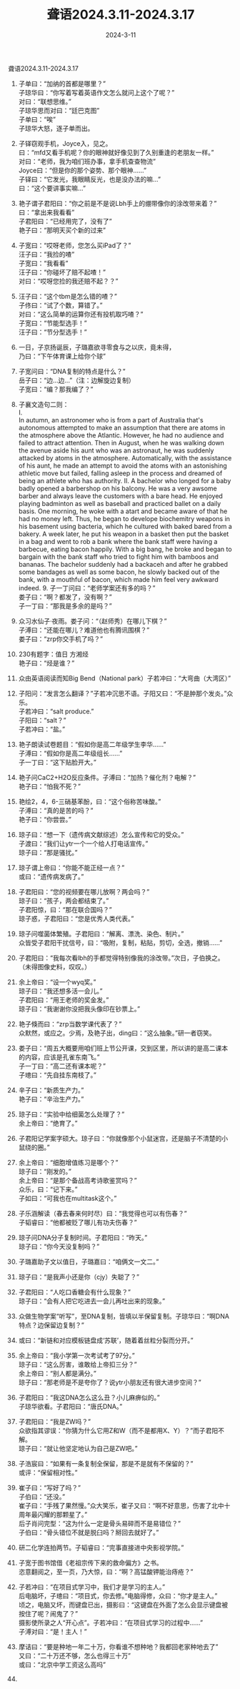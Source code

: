 ﻿---
title: 聋语2024.3.11-2024.3.17
date: 2024-3-11
---
聋语2024.3.11-2024.3.17  
  
1. 子单曰：“加纳的首都是哪里？”  
子琼华曰：“你写着写着英语作文怎么就问上这个了呢？”  
对曰：“联想思维。”  
子琼华思而对曰：“廷巴克图”  
子单曰：“唉”  
子琼华大怒，逐子单而出。  
2. 子铎窃观手机，Joyce入，见之。  
曰：“mfd又看手机呢？你的眼神就好像见到了久别重逢的老朋友一样。”  
对曰：“老师，我为咱们班办事，拿手机查查物流”  
Joyce曰：“但是你的那个姿势、那个眼神......”  
子铎曰：“它发光，我眼睛反光，也是没办法的嘛...”  
曰：“这个要讲事实嘛...”  
3. 艳子谓子君阳曰：“你之前是不是说Lbh手上的绷带像你的涂改带来着？”  
曰：“拿出来我看看”  
子君阳曰：“已经用完了，没有了”  
艳子曰：“那明天买个新的过来”  
4. 子宽曰：“哎呀老师，您怎么买iPad了？”  
汪子曰：“我捡的喳”  
子宽曰：“我看看”  
汪子曰：“你碰坏了赔不起喳！”  
对曰：“哎呀您捡的我还赔不起？？”  
5. 汪子曰：“这个tbm是怎么错的喳？”  
子佟曰：“试了个数，算错了。”  
对曰：“这么简单的运算你还有投机取巧喳？”  
子宽曰：“节能型选手！”  
汪子曰：“节分型选手！”  
6. 一日，子京扬诞辰，子璐嘉欲寻零食与之以庆，竟未得，  
乃曰：“下午体育课上给你个球”  
7. 子宽问曰：“DNA复制的特点是什么？”  
岳子曰：“边...边...”（注：边解旋边复制）  
子宽曰：“编？那我编了？”  
8. 子襄文造句二则：  
I.   
In autumn, an astronomer who is from a part of Australia that's autonomous attempted to make an assumption that there are atoms in the atmosphere above the Atlantic. However, he had no audience and failed to attract attention. Then in August, when he was walking down the avenue aside his aunt who was an astronaut, he was suddenly attacked by atoms in the atmosphere. Automatically, with the assistance of his aunt, he made an attempt to avoid the atoms with an astonishing athletic move but failed, falling asleep in the process and dreamed of being an athlete who has authority. II. A bachelor who longed for a baby badly opened a barbershop on his balcony. He was a very awsome barber and always leave the customers with a bare head. He enjoyed playing badminton as well as baseball and practiced ballet on a daily basis. One morning, he woke with a atart and became aware of that he had no money left. Thus, he began to develope biochemitry weapons in his basement using bacteria, which he cultured with baked bared from a bakery. A week later, he put his weapon in a basket then put the basket in a bag and went to rob a bank where the bank staff were having a barbecue, eating bacon happily. With a big bang, he broke and began to bargain with the bank staff who tried to fight him with bamboos and bananas. The bachelor suddenly had a backaceh and after he grabbed some bandages as well as some bacon, he slowly backed out of the bank, with a mouthful of bacon, which made him feel very awkward indeed. 9. 子一丁问曰：“老师学案还有多的吗？”  
娄子曰：“啊？都发了，没有啊？”  
子一丁曰：“那我是多余的是吗？”  
10. 众习水仙子·夜雨。娄子问：“（赵师秀）在哪儿下棋？”  
子溥曰：“还能在哪儿？难道他也有腾讯围棋？”  
娄子曰：“zrp你交手机了吗？”  
11. 230有题字：值日 方湘烃  
艳子曰：“烃是谁？”  
12. 众由英语阅读而知Big Bend（National park）子若冲曰：“大弯曲（大湾区）”  
13. 子阳问：“发言怎么翻译？”子若冲沉思不语。子阳又曰：“不是肿那个发炎。”众乐。  
子若冲曰：“salt produce.”  
子阳曰：“salt？”  
子若冲曰：“盐。”  
14. 艳子朗读试卷题目：“假如你是高二年级学生李华……”  
子溥曰：“假如你是高二年级组长……”  
子一丁曰：“这下贴脸开大。”  
15. 艳子问CaC2+H2O反应条件。子溥曰：“加热？催化剂？电解？”  
艳子曰：“怕我不死？”  
16. 艳绘2，4，6-三硝基苯酚，曰：“这个俗称苦味酸。”  
子溥曰：“真的是苦的吗？”  
艳子曰：“你尝尝。”  
17. 琼子曰：“想一下（遗传病文献综述）怎么宣传和它的受众。”  
子渡曰：“我们让ytr一个一个给人打电话宣传。”  
琼子曰：“那是骚扰。”  
18. 琼子谓上帝曰：“你能不能正经一点？”  
或曰：“遗传病发病了。”  
19. 子君阳曰：“您的视频要在哪儿放啊？两会吗？”  
琼子曰：“孩子，两会都结束了。”  
子君阳惊，曰：“那在联合国吗？”  
琼子惑，子君阳曰：“您是优秀人类代表。”  
20. 琼子问噬菌体繁殖。子君阳曰：“解离、漂洗、染色、制片。”  
众皆受子君阳干扰信号，曰：“吸附，复制，粘贴，剪切，全选，撤销……”  
21. 子君阳曰：“我每次看lbh的手都觉得特别像我的涂改带。”次日，子伯换之。（未得图像史料，叹叹。）  
22. 余上帝曰：“设一个wyq奖。”  
琼子曰：“我还想多活一会儿。”  
子君阳曰：“用王老师的奖金发。”  
琼子曰：“我谢谢你没把我头像印在钞票上。”  
23. 艳子倏而曰：“zrp当数学课代表了？”  
众默然，或应之。少焉，及艳子出，ding曰：“这么抽象。”研一者窃笑。  
24. 娄子曰：“周五大概要用咱们班上节公开课，交到区里，所以讲的是高二课本的内容，应该是孔雀东南飞。”  
子一丁曰：“高二还有课本呢？”  
子璁曰：“先自挂东南枝了。”  
25. 辛子曰：“新质生产力。”  
艳子曰：“辛治生产力。”  
26. 琼子曰：“实验中给细菌怎么处理了？”  
余上帝曰：“绝育了。”  
27. 子君阳记学案字硕大。琼子曰：“你就像那个小鼠迷宫，还是脑子不清楚的小鼠绕的圈。”  
28. 余上帝曰：“细胞增值练习是哪个？”  
琼子曰：“刚发的。”  
余上帝曰：“是那个备战高考诗歌鉴赏吗？”  
众乐，曰：“记下来。”  
子如曰：“可我也在multitask这个。”  
29. 子乐涵解读（春去春来何时尽）曰：“我觉得也可以有伤春？”  
子韬睿曰：“他都被贬了哪儿有功夫伤春？”  
30. 琼子问DNA分子复制时间。子君阳曰：“昨天。”  
琼子曰：“你今天没复制吗？”  
31. 子璐嘉助子文以值日，子璐嘉曰：“咱俩文一文二。”  
32. 琼子曰：“是我声小还是你（cjy）失聪了？”  
  
33. 子君阳曰：“人吃口香糖会有什么现象？”  
琼子曰：“会有人把它吃进去一会儿再吐出来的现象。”  
34. 众做生物学案“听写”，至DNA复制，皆填以半保留复制。子琼华曰：“啊DNA特点？边保留边复制？”  
35. 或曰：“新链和对应模板链盘成‘苏联’，随着着丝粒分裂而分开。”  
26. 余上帝曰：“我小学第一次考试考了97分。”  
琼子曰：“这么厉害，谁敢给上帝扣三分？”  
余上帝曰：“别人都是满分。”  
琼子曰：“那老师是不是夸你了？说ytr小朋友还有很大进步空间？”  
27. 子君阳曰：“我这DNA怎么这么丑？小儿麻痹似的。”  
子琼华欲看。子君阳曰：“唐氏DNA。”  
28. 子君阳曰：“我是ZW吗？”  
众欲指其谬误：“你猜为什么它用Z和W（而不是都用X、Y）？”而子君阳不解。  
琼子曰：“就让他坚定地认为自己是ZW吧。”  
29. 子浩宸曰：“如果有一条复制全保留，那是不是就有不保留的？”  
或评：“保留相对性。”  
30. 崔子曰：“写好了吗？”  
子伯曰：“还没。”  
崔子曰：“手残了果然慢。”众大笑乐，崔子又曰：“啊不好意思，伤害了北中十周年最闪耀的那颗星了。”  
后子肖问完型：“这为什么一定是骨头易碎而不是易错位？”  
子伯曰：“骨头错位不就是脱臼吗？掰回去就好了。”  
31. 研二化学连拍两节。子韬睿曰：“完事直接进中央影视学院。”  
32. 子宽于图书馆借《老祖宗传下来的救命偏方》之书。  
恣意翻阅之，至一页，乃大惊，曰：“啊？高锰酸钾能治痔疮？”  
33. 子若冲曰：“在项目式学习中，我们才是学习的主人。”  
后电脑坏，子璁曰：“项目式，你去修。”电脑得修，众曰：“你才是主人。”  
顷之，电脑又坏，而键盘已出，摄影曰：“这键盘在外面了怎么会显示键盘被按住了呢？闹鬼了？”  
摄影使所录之人“开心点”。子若冲曰：“在项目式学习的过程中……”  
子溥对曰：“是！主人！”  
34. 摩诘曰：“要是种地一年二十万，你看谁不想种地？我都回老家种地去了”  
又曰：“二十万还不够，怎么也得三十万”  
或曰：“北京中学工资这么高吗”  
35.    
